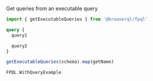 Get queries from an executable query

```javascript
import { getExecutableQueries } from '@browserql/fpql'
```

```graphql
query {
  query1

  query2
}
```

```javascript
getExecutableQueries(schema).map(getName)
```

```snapshot
FPQL.WithQueryExample
```
